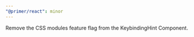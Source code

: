 ```yaml
---
"@primer/react": minor
---
```


Remove the CSS modules feature flag from the KeybindingHint Component.
